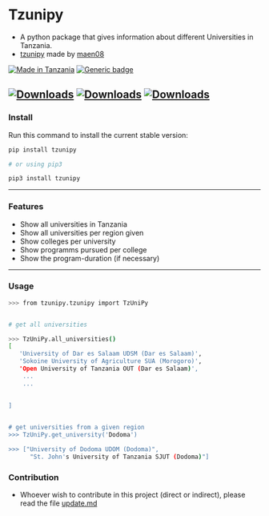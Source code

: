 # Tzunipy

- A python package that gives information about different Universities in Tanzania.
- [tzunipy](https://pypi.org/project/tzunipy/0.3/) made by [maen08](https://github.com/maen08)



[![Made in Tanzania](https://img.shields.io/badge/made%20in-tanzania-008751.svg?style=flat-square)](https://github.com/Tanzania-Developers-Community/made-in-tanzania)
[![Generic badge](https://img.shields.io/badge/pip-python-<COLOR>.svg)](https://shields.io/)


[![Downloads](https://pepy.tech/badge/tzunipy)](https://pepy.tech/project/tzunipy)
[![Downloads](https://pepy.tech/badge/tzunipy/month)](https://pepy.tech/project/tzunipy)
[![Downloads](https://pepy.tech/badge/tzunipy/week)](https://pepy.tech/project/tzunipy)
---

### Install
Run this command to install the current stable version:

```sh
pip install tzunipy

# or using pip3

pip3 install tzunipy

```


---

### Features

- Show all universities in Tanzania
- Show all universities per region given
- Show colleges per university
- Show programms pursued per college
- Show the program-duration (if necessary)

---

### Usage

```sh
>>> from tzunipy.tzunipy import TzUniPy


# get all universities

>>> TzUniPy.all_universities()
[
   'University of Dar es Salaam UDSM (Dar es Salaam)', 
   'Sokoine University of Agriculture SUA (Morogoro)', 
   'Open University of Tanzania OUT (Dar es Salaam)', 
    ...
    ...
 
   
]


# get universities from a given region
>>> TzUniPy.get_university('Dodoma')

>>> ["University of Dodoma UDOM (Dodoma)",
      "St. John's University of Tanzania SJUT (Dodoma)"]


```

### Contribution
- Whoever wish to contribute in this project (direct or indirect), please read 
the file [update.md](https://github.com/maen08/tzunipy/blob/master/update.md)
